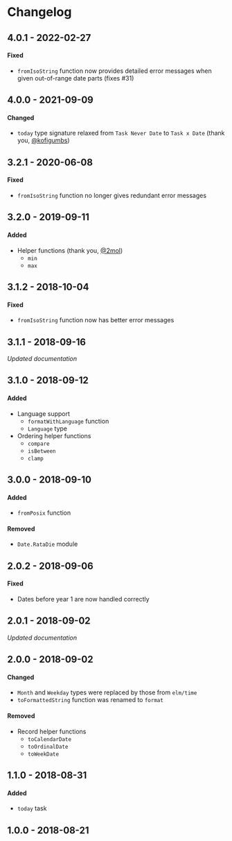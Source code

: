 # Changelog

## 4.0.1 - 2022-02-27

#### Fixed
- `fromIsoString` function now provides detailed error messages when given out-of-range date parts (fixes #31)


## 4.0.0 - 2021-09-09

#### Changed
- `today` type signature relaxed from `Task Never Date` to `Task x Date` (thank you, [@kofigumbs](https://github.com/kofigumbs))


## 3.2.1 - 2020-06-08

#### Fixed
- `fromIsoString` function no longer gives redundant error messages


## 3.2.0 - 2019-09-11

#### Added
- Helper functions (thank you, [@2mol](https://github.com/2mol))
    - `min`
    - `max`


## 3.1.2 - 2018-10-04

#### Fixed
- `fromIsoString` function now has better error messages


## 3.1.1 - 2018-09-16

_Updated documentation_


## 3.1.0 - 2018-09-12

#### Added
- Language support
    - `formatWithLanguage` function
    - `Language` type
- Ordering helper functions
    - `compare`
    - `isBetween`
    - `clamp`


## 3.0.0 - 2018-09-10

#### Added
- `fromPosix` function

#### Removed
- `Date.RataDie` module


## 2.0.2 - 2018-09-06

#### Fixed
- Dates before year 1 are now handled correctly


## 2.0.1 - 2018-09-02

_Updated documentation_


## 2.0.0 - 2018-09-02

#### Changed
- `Month` and `Weekday` types were replaced by those from `elm/time`
- `toFormattedString` function was renamed to `format`

#### Removed
- Record helper functions
    - `toCalendarDate`
    - `toOrdinalDate`
    - `toWeekDate`


## 1.1.0 - 2018-08-31

#### Added
- `today` task


## 1.0.0 - 2018-08-21
